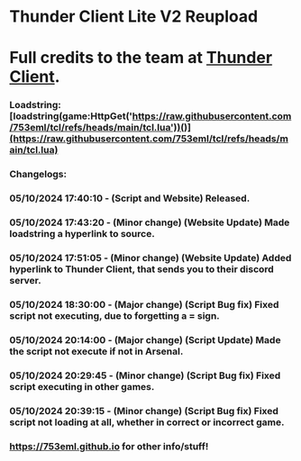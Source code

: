 # Thunder Client Lite V2 Reupload

# Full credits to the team at [Thunder Client](https://discord.gg/thunderclient).

### Loadstring: [loadstring(game:HttpGet('https://raw.githubusercontent.com/753eml/tcl/refs/heads/main/tcl.lua'))()](https://raw.githubusercontent.com/753eml/tcl/refs/heads/main/tcl.lua)

### Changelogs:

### 05/10/2024 17:40:10 - (Script and Website) Released.

### 05/10/2024 17:43:20 - (Minor change) (Website Update) Made loadstring a hyperlink to source.

### 05/10/2024 17:51:05 - (Minor change) (Website Update) Added hyperlink to Thunder Client, that sends you to their discord server.

### 05/10/2024 18:30:00 - (Major change) (Script Bug fix) Fixed script not executing, due to forgetting a = sign.

### 05/10/2024 20:14:00 - (Major change) (Script Update) Made the script not execute if not in Arsenal.

### 05/10/2024 20:29:45 - (Minor change) (Script Bug fix) Fixed script executing in other games.

### 05/10/2024 20:39:15 - (Minor change) (Script Bug fix) Fixed script not loading at all, whether in correct or incorrect game.

### https://753eml.github.io for other info/stuff!
